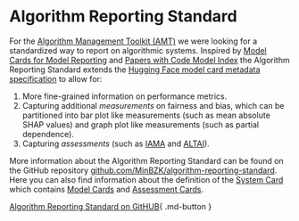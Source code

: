 # Algorithm Reporting Standard

For the [Algorithm Management Toolkit (AMT)](../amt/index.md) we were looking for a standardized way to report on
algorithmic systems. Inspired by [Model Cards for Model Reporting](https://arxiv.org/abs/1810.03993) and
[Papers with Code Model Index](https://github.com/paperswithcode/model-index) the Algorithm Reporting Standard extends
the [Hugging Face model card metadata specification](https://github.com/huggingface/hub-docs/blob/main/modelcard.md?plain=1)
to allow for:

1. More fine-grained information on performance metrics.
2. Capturing additional *measurements* on fairness and bias, which can be partitioned into bar plot like
   measurements (such as mean absolute SHAP values) and graph plot like measurements (such as partial dependence).
3. Capturing *assessments* (such as
   [IAMA](https://www.rijksoverheid.nl/documenten/rapporten/2021/02/25/impact-assessment-mensenrechten-en-algoritmes)
   and [ALTAI](https://digital-strategy.ec.europa.eu/en/library/assessment-list-trustworthy-artificial-intelligence-altai-self-assessment)).

More information about the Algorithm Reporting Standard can be found on the GitHub repository
[github.com/MinBZK/algorithm-reporting-standard](https://github.com/MinBZK/algorithm-reporting-standard/). Here you can
also find information about the definition of the
[System Card](https://github.com/MinBZK/algorithm-reporting-standard/blob/main/reporting-standard/latest.md#system_card)
which contains
[Model Cards](https://github.com/MinBZK/algorithm-reporting-standard/blob/main/reporting-standard/latest.md#model_card) and
[Assessment Cards](https://github.com/MinBZK/algorithm-reporting-standard/blob/main/reporting-standard/latest.md#assessment_card).

[Algorithm Reporting Standard on GitHUB](https://github.com/MinBZK/algorithm-reporting-standard/){ .md-button }
